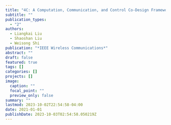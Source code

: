 ```yaml
---
title: "4C: A Computation, Communication, and Control Co-Design Framework for CAVs"
subtitle: ""
publication_types:
  - "2"
authors:
  - Liangkai Liu
  - Shaoshan Liu
  - Weisong Shi
publication: "*IEEE Wireless Communications*"
abstract: ""
draft: false
featured: true
tags: []
categories: []
projects: []
image:
  caption: ""
  focal_point: ""
  preview_only: false
summary: ""
lastmod: 2023-10-02T22:54:58-04:00
date: 2021-01-01
publishDate: 2023-10-03T02:54:58.050219Z
---
```

